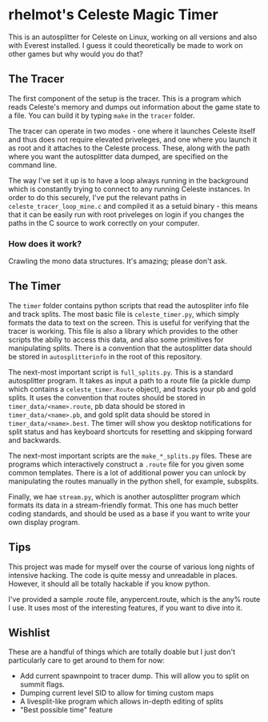 rhelmot's Celeste Magic Timer
=============================

This is an autosplitter for Celeste on Linux, working on all versions and also with Everest installed. I guess it could theoretically be made to work on other games but why would you do that?

The Tracer
----------

The first component of the setup is the tracer. This is a program which reads Celeste's memory and dumps out information about the game state to a file. You can build it by typing `make` in the `tracer` folder.

The tracer can operate in two modes - one where it launches Celeste itself and thus does not require elevated priveleges, and one where you launch it as root and it attaches to the Celeste process. These, along with the path where you want the autosplitter data dumped, are specified on the command line.

The way I've set it up is to have a loop always running in the background which is constantly trying to connect to any running Celeste instances. In order to do this securely, I've put the relevant paths in `celeste_tracer_loop_mine.c` and compiled it as a setuid binary - this means that it can be easily run with root priveleges on login if you changes the paths in the C source to work correctly on your computer.

### How does it work?

Crawling the mono data structures. It's amazing; please don't ask.

The Timer
---------

The `timer` folder contains python scripts that read the autospliter info file and track splits. The most basic file is `celeste_timer.py`, which simply formats the data to text on the screen. This is useful for verifying that the tracer is working. This file is also a library which provides to the other scripts the abiliy to access this data, and also some primitives for manipulating splits. There is a convention that the autosplitter data should be stored in `autosplitterinfo` in the root of this repository.

The next-most important script is `full_splits.py`. This is a standard autosplitter program. It takes as input a path to a route file (a pickle dump which contains a `celeste_timer.Route` object), and tracks your pb and gold splits. It uses the convention that routes should be stored in `timer_data/<name>.route`, pb data should be stored in `timer_data/<name>.pb`, and gold split data should be stored in `timer_data/<name>.best`. The timer will show you desktop notifications for split status and has keyboard shortcuts for resetting and skipping forward and backwards.

The next-most important scripts are the `make_*_splits.py` files. These are programs which interactively construct a `.route` file for you given some common templates. There is a lot of additional power you can unlock by manipulating the routes manually in the python shell, for example, subsplits.

Finally, we hae `stream.py`, which is another autosplitter program which formats its data in a stream-friendly format. This one has much better coding standards, and should be used as a base if you want to write your own display program.

Tips
----

This project was made for myself over the course of various long nights of intensive hacking. The code is quite messy and unreadable in places. However, it should all be totally hackable if you know python.

I've provided a sample .route file, anypercent.route, which is the any% route I use. It uses most of the interesting features, if you want to dive into it.

Wishlist
--------

These are a handful of things which are totally doable but I just don't particularly care to get around to them for now:

- Add current spawnpoint to tracer dump. This will allow you to split on summit flags.
- Dumping current level SID to allow for timing custom maps
- A livesplit-like program which allows in-depth editing of splits
- "Best possible time" feature
